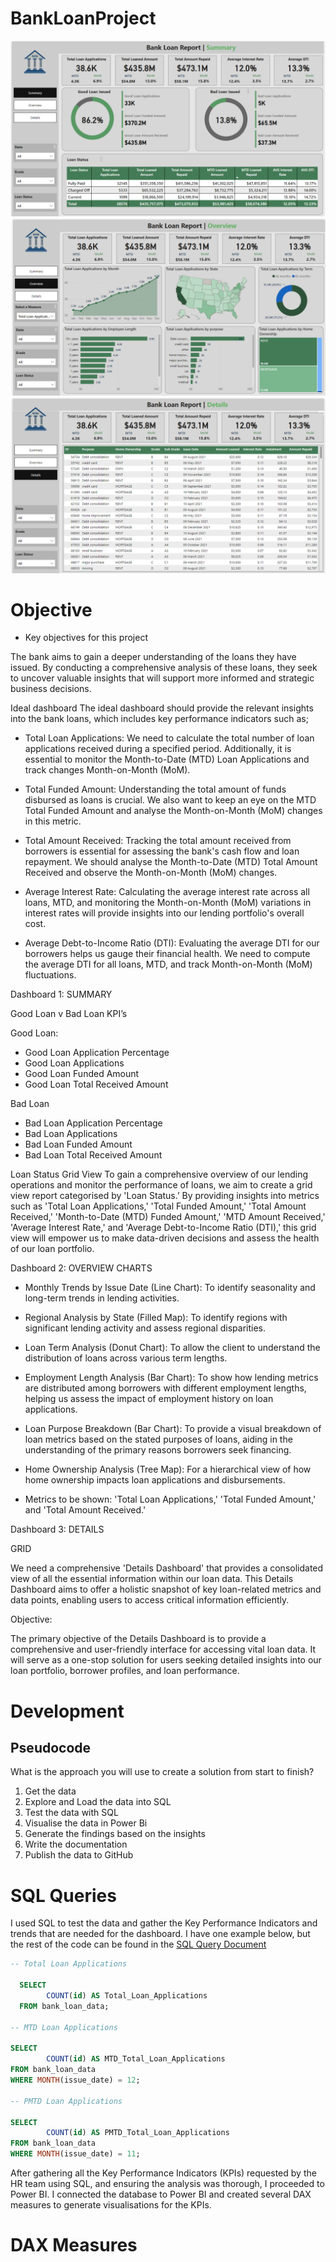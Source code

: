# BankLoanProject

![Dashboard](assets/images/SUMMARY.png)
![Dashboard](assets/images/OVERVIEW.png)
![Dashboard](assets/images/DETAILS.png)

# Objective

* Key objectives for this project

The bank aims to gain a deeper understanding of the loans they have issued. By conducting a comprehensive analysis of these loans, they seek to uncover valuable insights that will support more informed and strategic business decisions.

Ideal dashboard
The ideal dashboard should provide the relevant insights into the bank loans, which includes key performance indicators such as;

* Total Loan Applications: We need to calculate the total number of loan applications received during a specified period. Additionally, it is essential to monitor the Month-to-Date (MTD) Loan Applications and track changes Month-on-Month (MoM).

* Total Funded Amount: Understanding the total amount of funds disbursed as loans is crucial. We also want to keep an eye on the MTD Total Funded Amount and analyse the Month-on-Month (MoM) changes in this metric.

* Total Amount Received: Tracking the total amount received from borrowers is essential for assessing the bank's cash flow and loan repayment. We should analyse the Month-to-Date (MTD) Total Amount Received and observe the Month-on-Month (MoM) changes.

* Average Interest Rate: Calculating the average interest rate across all loans, MTD, and monitoring the Month-on-Month (MoM) variations in interest rates will provide insights into our lending portfolio's overall cost.

* Average Debt-to-Income Ratio (DTI): Evaluating the average DTI for our borrowers helps us gauge their financial health. We need to compute the average DTI for all loans, MTD, and track Month-on-Month (MoM) fluctuations.

Dashboard 1: SUMMARY

Good Loan v Bad Loan KPI’s

Good Loan:
* Good Loan Application Percentage
* Good Loan Applications
* Good Loan Funded Amount
* Good Loan Total Received Amount

Bad Loan
* Bad Loan Application Percentage
* Bad Loan Applications
* Bad Loan Funded Amount
* Bad Loan Total Received Amount

Loan Status Grid View
To gain a comprehensive overview of our lending operations and monitor the performance of loans, we aim to create a grid view report categorised by 'Loan Status.’ By providing insights into metrics such as 'Total Loan Applications,' 'Total Funded Amount,' 'Total Amount Received,' 'Month-to-Date (MTD) Funded Amount,' 'MTD Amount Received,' 'Average Interest Rate,' and 'Average Debt-to-Income Ratio (DTI),' this grid view will empower us to make data-driven decisions and assess the health of our loan portfolio.

Dashboard 2: OVERVIEW
CHARTS

* Monthly Trends by Issue Date (Line Chart): To identify seasonality and long-term trends in lending activities.

* Regional Analysis by State (Filled Map): To identify regions with significant lending activity and assess regional disparities.

* Loan Term Analysis (Donut Chart): To allow the client to understand the distribution of loans across various term lengths.

* Employment Length Analysis (Bar Chart): To show how lending metrics are distributed among borrowers with different employment lengths, helping us assess the impact of employment history on loan applications.

* Loan Purpose Breakdown (Bar Chart): To provide a visual breakdown of loan metrics based on the stated purposes of loans, aiding in the understanding of the primary reasons borrowers seek financing.

* Home Ownership Analysis (Tree Map): For a hierarchical view of how home ownership impacts loan applications and disbursements.

* Metrics to be shown: 'Total Loan Applications,' 'Total Funded Amount,' and 'Total Amount Received.'

Dashboard 3: DETAILS

GRID

We need a comprehensive 'Details Dashboard' that provides a consolidated view of all the essential information within our loan data. This Details Dashboard aims to offer a holistic snapshot of key loan-related metrics and data points, enabling users to access critical information efficiently.

Objective:

The primary objective of the Details Dashboard is to provide a comprehensive and user-friendly interface for accessing vital loan data. It will serve as a one-stop solution for users seeking detailed insights into our loan portfolio, borrower profiles, and loan performance.

# Development
## Pseudocode
What is the approach you will use to create a solution from start to finish?

1. Get the data
2. Explore and Load the data into SQL
3. Test the data with SQL
4. Visualise the data in Power Bi
5. Generate the findings based on the insights
6. Write the documentation
7. Publish the data to GitHub

# SQL Queries
I used SQL to test the data and gather the Key Performance Indicators and trends that are needed for the dashboard. I have one example below, but the rest of the code can be found in the [SQL Query Document](assets/docs/Bank%20Loan%20Report%20Query%20Document.docx)

```sql
-- Total Loan Applications

  SELECT
		COUNT(id) AS Total_Loan_Applications
  FROM bank_loan_data;

-- MTD Loan Applications

SELECT
		COUNT(id) AS MTD_Total_Loan_Applications
FROM bank_loan_data
WHERE MONTH(issue_date) = 12;

-- PMTD Loan Applications

SELECT
		COUNT(id) AS PMTD_Total_Loan_Applications
FROM bank_loan_data
WHERE MONTH(issue_date) = 11;

````

After gathering all the Key Performance Indicators (KPIs) requested by the HR team using SQL, and ensuring the analysis was thorough, I proceeded to Power BI. I connected the database to Power BI and created several DAX measures to generate visualisations for the KPIs.

# DAX Measures


